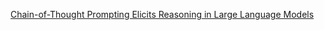 [Chain-of-Thought Prompting Elicits Reasoning in Large Language Models](https://arxiv.org/abs/2201.11903)
